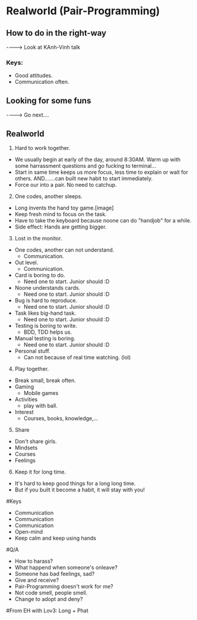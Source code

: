 # Realworld (Pair-Programming)

## How to do in the right-way
----> Look at KAnh-Vinh talk
### Keys:
  - Good attitudes.
  - Communication often.
  
## Looking for some funs
----> Go next....

## Realworld
1. Hard to work together.
  * We usually begin at early of the day, around 8:30AM. Warm up with some harrassment questions and go fucking to terminal...
  * Start in same time keeps us more focus, less time to explain or wait for others. AND.......can built new habit to start immediately.
  * Force our into a pair. No need to catchup.
2. One codes, another sleeps.
  * Long invents the hand toy game.[image]
  * Keep fresh mind to focus on the task.
  * Have to take the keyboard because noone can do "handjob" for a while.
  * Side effect: Hands are getting bigger.
3. Lost in the monitor.
  * One codes, another can not understand.
    * Communication.
  * Out level.
    * Communication.
  * Card is boring to do.
    * Need one to start. Junior should :D
  * Noone understands cards.
    * Need one to start. Junior should :D
  * Bug is hard to reproduce.
    * Need one to start. Junior should :D
  * Task likes big-hand task.
    * Need one to start. Junior should :D
  * Testing is boring to write.
    * BDD, TDD helps us.
  * Manual testing is boring.
    * Need one to start. Junior should :D
  * Personal stuff.
    * Can not because of real time watching. (lol)
 4. Play together.
  * Break small, break often.
  * Gaming
    * Mobile games
  * Activities
    * play with ball.
  * Interest
    * Courses, books, knowledge,...
 5. Share
   * Don't share girls.
   * Mindsets
   * Courses
   * Feelings
 6. Keep it for long time.
  * It's hard to keep good things for a long long time.
  * But if you built it become a habit, it will stay with you!
 
 #Keys
 * Communication
 * Communication
 * Communication
 * Open-mind
 * Keep calm and keep using hands
 
 #Q/A
 * How to harass?
 * What happend when someone's onleave?
 * Someone has bad feelings, sad?
 * Give and receive?
 * Pair-Programming doesn't work for me?
 * Not code smell, people smell.
 * Change to adopt and deny?
 
 #From EH with Lov3: Long + Phat
